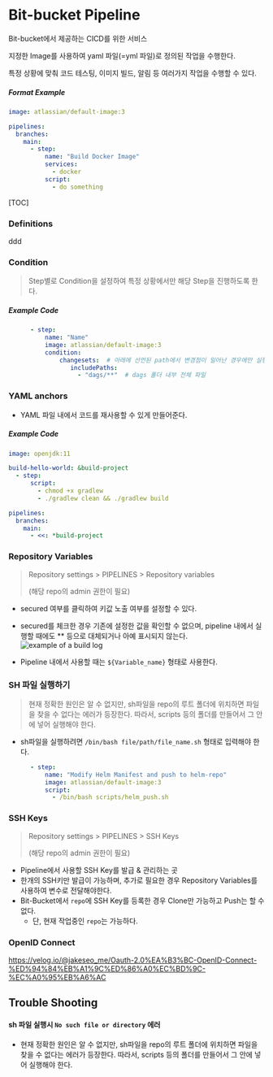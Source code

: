 # Bit-bucket Pipeline

Bit-bucket에서 제공하는 CICD를 위한 서비스

지정한 Image를 사용하여 yaml 파일(=yml 파일)로 정의된 작업을 수행한다. 

특정 상황에 맞춰 코드 테스팅, 이미지 빌드, 알림 등 여러가지 작업을 수행할 수 있다.



##### Format Example

```yaml
image: atlassian/default-image:3

pipelines:
  branches:
    main:
      - step:
          name: "Build Docker Image"
          services:
            - docker
          script:
            - do something
```



[TOC]

### Definitions 

ddd



### Condition

> Step별로 Condition을 설정하여 특정 상황에서만 해당 Step을 진행하도록 한다. 

##### Example Code

```yaml
      - step:
          name: "Name"
          image: atlassian/default-image:3
          condition:
              changesets:  # 아래에 선언된 path에서 변경점이 일어난 경우에만 실행
                 includePaths:
                   - "dags/**"  # dags 폴더 내부 전체 파일
```





### YAML anchors

* YAML 파일 내에서 코드를 재사용할 수 있게 만들어준다.

##### Example Code

```yaml
image: openjdk:11

build-hello-world: &build-project
  - step:
      script:
        - chmod +x gradlew
        - ./gradlew clean && ./gradlew build

pipelines:
  branches:
    main:
      - <<: *build-project
```



### Repository Variables

> Repository settings > PIPELINES > Repository variables 
>
> (해당 repo의 admin 권한이 필요)

* secured 여부를 클릭하여 키값 노출 여부를 설정할 수 있다. 
* secured를 체크한 경우 기존에 설정한 값을 확인할 수 없으며, pipeline 내에서 실행할 때에도 ** 등으로 대체되거나 아예 표시되지 않는다. ![example of a build log](https://images.ctfassets.net/zsv3d0ugroxu/6KNq1QbIqOyjwziZxP3AgX/4c1f38cd8236a4fa7b42b1589fbef95d/log_example)

* Pipeline 내에서 사용할 때는 `${Variable_name}` 형태로 사용한다. 



### SH 파일 실행하기

> 현재 정확한 원인은 알 수 없지만, sh파일을 repo의 루트 폴더에 위치하면 파일을 찾을 수 없다는 에러가 등장한다. 따라서, scripts 등의 폴더를 만들어서 그 안에 넣어 실행해야 한다.

* sh파일을 실행하려면 `/bin/bash file/path/file_name.sh` 형태로 입력해야 한다. 

```yaml
      - step:
          name: "Modify Helm Manifest and push to helm-repo"
          image: atlassian/default-image:3
          script:
            - /bin/bash scripts/helm_push.sh
```

 



### SSH Keys

> Repository settings > PIPELINES > SSH Keys
>
> (해당 repo의 admin 권한이 필요)

* Pipeline에서 사용할 SSH Key를 발급 & 관리하는 곳
* 한개의 SSH키만 발급이 가능하며, 추가로 필요한 경우 Repository Variables를 사용하여 변수로 전달해야한다. 
* Bit-Bucket에서 `repo`에 SSH Key를 등록한 경우 Clone만 가능하고 Push는 할 수 없다. 
  * 단, 현재 작업중인 `repo`는 가능하다. 



### OpenID Connect

https://velog.io/@jakeseo_me/Oauth-2.0%EA%B3%BC-OpenID-Connect-%ED%94%84%EB%A1%9C%ED%86%A0%EC%BD%9C-%EC%A0%95%EB%A6%AC



























## Trouble Shooting

#### sh 파일 실행시 `No such file or directory` 에러

- 현재 정확한 원인은 알 수 없지만, sh파일을 repo의 루트 폴더에 위치하면 파일을 찾을 수 없다는 에러가 등장한다. 따라서, scripts 등의 폴더를 만들어서 그 안에 넣어 실행해야 한다.